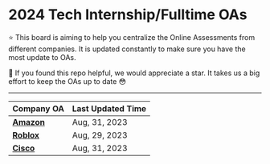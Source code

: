 # 2024 Tech Internship/Fulltime OAs

⭐️ This board is aiming to help you centralize the Online Assessments from different companies. It is updated constantly to make sure you have the most update to OAs.

🙏 If you found this repo helpful, we would appreciate a star. It takes us a big effort to keep the OAs up to date 😳

---

| Company OA | Last Updated Time |
| --- | --- |
| **[Amazon](https://app.gitbook.com/o/foki1sxZ2zfPIEpOBQBX/s/aI03ZHEQ1A4lLyRpAhCz/2023-june-aug/get-mean-rank-count-or-intern)** | Aug, 31, 2023 |
| **[Roblox](https://app.gitbook.com/o/foki1sxZ2zfPIEpOBQBX/s/VEfFx5Cvp5ssNLpVyfSA/)** | Aug, 29, 2023 |
| **[Cisco](https://app.gitbook.com/o/foki1sxZ2zfPIEpOBQBX/s/JztSJG9QDuoIgmmTytDP/)** | Aug, 31, 2023 |
